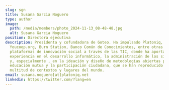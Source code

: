 ```yaml
---
slug: sgn
title: Susana Garcia Noguero
type: author
image:
  path: /media/members/photo_2024-11-13_08-48-48.jpg
  alt: Susana Garcia Noguero
position: Directora ejecutiva
description: Presidenta y cofundadora de Goteo. Ha impulsado Platoniq,
  Youcoop.org, Burn Station, Banco Común de Conocimientos, entre otras
  plataformas de innovación social a través de las TIC, donde ha aportado su
  experiencia en el desarrollo informático, la administración de los sistemas,
  y, especialmente , en la ideación y diseño de metodologías abiertas para la
  educación mutua y la participación ciudadana, que se han reproducido en
  multitud de contextos y lugares del mundo.
email: susana.noguero[at]platoniq.net
linkedin: https://twitter.com/?lang=en
---
```

